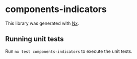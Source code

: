 # components-indicators

This library was generated with [Nx](https://nx.dev).

## Running unit tests

Run `nx test components-indicators` to execute the unit tests.
